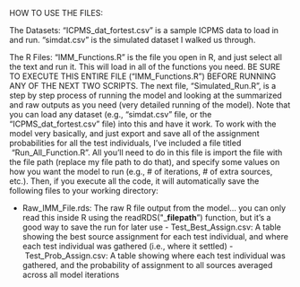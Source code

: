 HOW TO USE THE FILES:

The Datasets: “ICPMS_dat_fortest.csv” is a sample ICPMS data to load in and run. “simdat.csv” is the simulated dataset I walked us through.

The R Files: “IMM_Functions.R” is the file you open in R, and just select all the text and run it. This will load in all of the functions you need. BE SURE TO EXECUTE THIS ENTIRE FILE (“IMM_Functions.R”) BEFORE RUNNING ANY OF THE NEXT TWO SCRIPTS. The next file, “Simulated_Run.R”, is a step by step process of running the model and looking at the summarized and raw outputs as you need (very detailed running of the model). Note that you can load any dataset (e.g., “simdat.csv” file, or the “ICPMS_dat_fortest.csv” file) into this and have it work. To work with the model very basically, and just export and save all of the assignment probabilities for all the test individuals, I’ve included a file titled  “Run_All_Function.R”. All you’ll need to do in this file is import the file with the file path (replace my file path to do that), and specify some values on how you want the model to run (e.g., # of iterations, # of extra sources, etc.). Then, if you execute all the code, it will automatically save the following files to your working directory:

- Raw_IMM_File.rds: The raw R file output from the model… you can only read this inside R using the readRDS("___filepath__”) function, but it’s a good way to save the run for later use
- Test_Best_Assign.csv: A table showing the best source assignment for each test individual, and where each test individual was gathered (i.e., where it settled)
- Test_Prob_Assign.csv: A table showing where each test individual was gathered, and the probability of assignment to all sources averaged across all model iterations
